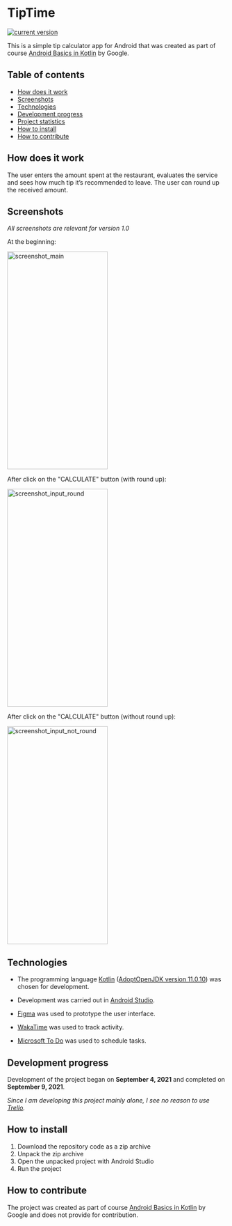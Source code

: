 # TipTime

[![current version](https://img.shields.io/badge/current_version-1.0-green)](#TipTime)

This is a simple tip calculator app for Android that was created as part of
course [Android Basics in Kotlin](https://developer.android.com/courses/android-basics-kotlin/course)
by Google.

## Table of contents

- [How does it work](#How-does-it-work)
- [Screenshots](#Screenshots)
- [Technologies](#Technologies)
- [Development progress](#Development-progress)
- [Project statistics](#Project-statistics)
- [How to install](#How-to-install)
- [How to contribute](#How-to-contribute)

## How does it work

The user enters the amount spent at the restaurant, evaluates the service and sees how much tip it’s
recommended to leave. The user can round up the received amount.

## Screenshots

*All screenshots are relevant for version 1.0*

At the beginning:

<img src="screenshots/screenshot_main.png" alt="screenshot_main" style="width:231px;height:500px;">

After click on the "CALCULATE" button (with round up):

<img src="screenshots/screenshot_input_round.png" alt="screenshot_input_round" style="width:231px;height:500px;">

After click on the "CALCULATE" button (without round up):

<img src="screenshots/screenshot_input_not_round.png" alt="screenshot_input_not_round" style="width:231px;height:500px;">

## Technologies

- The programming
  language [Kotlin](https://kotlinlang.org/) ([AdoptOpenJDK version 11.0.10](https://adoptopenjdk.net/))
  was chosen for development.

- Development was carried out in [Android Studio](https://developer.android.com/studio/).

- [Figma](https://www.figma.com/) was used to prototype the user interface.

- [WakaTime](https://wakatime.com/) was used to track activity.

- [Microsoft To Do](https://todo.microsoft.com/tasks/) was used to schedule tasks.

## Development progress

Development of the project began on **September 4, 2021** and completed on **September 9, 2021**.

*Since I am developing this project mainly alone, I see no reason to
use [Trello](https://trello.com/).*


## How to install

1. Download the repository code as a zip archive
2. Unpack the zip archive
3. Open the unpacked project with Android Studio
4. Run the project

## How to contribute

The project was created as part of
course [Android Basics in Kotlin](https://developer.android.com/courses/android-basics-kotlin/course)
by Google and does not provide for contribution.
